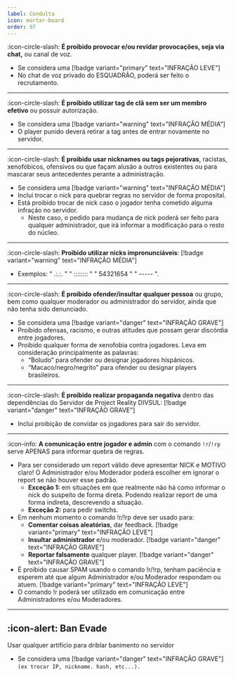 ```yaml
---
label: Condulta
icon: mortar-board
order: 97
--- 
```



:icon-circle-slash:  **É proibido provocar e/ou revidar provocações, seja via chat,** ou canal de voz.
- Se considera uma [!badge variant="primary" text="INFRAÇÃO LEVE"]
- No chat de voz privado do ESQUADRÃO, poderá ser feito o recrutamento.

--- 
:icon-circle-slash:  **É proibido utilizar tag de clã sem ser um membro efetivo** ou possuir autorização.
- Se considera uma [!badge variant="warning" text="INFRAÇÃO MÉDIA"]
- O player punido deverá retirar a tag antes de entrar novamente no servidor.

--- 
:icon-circle-slash: **É proibido usar nicknames ou tags pejorativas**, racistas, xenofóbicos, ofensivos ou que façam alusão a outros existentes ou para mascarar seus antecedentes perante a administração.
- Se considera uma [!badge variant="warning" text="INFRAÇÃO MÉDIA"]
- Inclui trocar o nick para quebrar regras no servidor de forma proposital.
- Está proibido trocar de nick caso o jogador tenha cometido alguma infração no servidor.
    - Neste caso, o pedido para mudança de nick poderá ser feito para qualquer administrador, que irá informar a modificação para o resto do núcleo.

--- 
:icon-circle-slash: **Proibido utilizar nicks impronunciáveis**: [!badge variant="warning" text="INFRAÇÃO MÉDIA"]
   - Exemplos: " .:.:. " " :::::::: " " 54321654 " " ----- ".

--- 
:icon-circle-slash: **É proibido ofender/insultar qualquer pessoa** ou grupo, bem como qualquer moderador ou administrador do servidor, ainda que não tenha sido denunciado.
   - Se considera uma [!badge variant="danger" text="INFRAÇÃO GRAVE"]
   - Proibido ofensas, racismo, e outras atitudes que possam gerar discórdia entre jogadores.
   - Proibido qualquer forma de xenofobia contra jogadores. Leva em consideração principalmente as palavras:
        - “Boludo” para ofender ou designar jogadores hispânicos.
        - “Macaco/negro/negrito” para ofender ou designar players brasileiros.

--- 
:icon-circle-slash: **É proibido realizar propaganda negativa** dentro das dependências do Servidor de Project Reality DIVSUL: [!badge variant="danger" text="INFRAÇÃO GRAVE"]
   - Inclui proibição de convidar os jogadores para sair do servidor.

--- 
:icon-info: **A comunicação entre jogador e admin** com o comando `!r`/`!rp` serve APENAS para informar quebra de regras.
   - Para ser considerado um report válido deve apresentar NICK e MOTIVO claro! O Administrador e/ou Moderador poderá escolher em ignorar o report se não houver esse padrão.
        - **Exceção 1:** em situações em que realmente não há como informar o nick do suspeito de forma direta. Podendo realizar report de uma forma indireta, descrevendo a situação.
        - **Exceção 2:** para pedir switchs.
   - Em nenhum momento o comando !r/!rp deve ser usado para:
        - **Comentar coisas aleatórias**, dar feedback. [!badge variant="primary" text="INFRAÇÃO LEVE"]
        - **Insultar administrador** e/ou moderador. [!badge variant="danger" text="INFRAÇÃO GRAVE"]
        - **Reportar falsamente** qualquer player. [!badge variant="danger" text="INFRAÇÃO GRAVE"]
   - É proibido causar SPAM usando o comando !r/!rp, tenham paciência e esperem até que algum Administrador e/ou Moderador respondam ou atuem. [!badge variant="primary" text="INFRAÇÃO LEVE"]
   - O comando !r poderá ser utilizado em comunicação entre Administradores e/ou Moderadores.

--- 


## :icon-alert: Ban Evade
Usar qualquer artifício para driblar banimento no servidor
- Se considera uma [!badge variant="danger" text="INFRAÇÃO GRAVE"]
   `(ex trocar IP, nickname. hash, etc...).`
